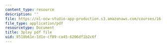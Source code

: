 ```yaml
---
content_type: resource
description: ''
file: https://ol-ocw-studio-app-production.s3.amazonaws.com/courses/16-885j-aircraft-systems-engineering-fall-2005/8518b61e1d1ecf89ca456206df1b2c6f_qcpyFE3u3hw.pdf
file_type: application/pdf
resourcetype: Document
title: 3play pdf file
uid: 8518b61e-1d1e-cf89-ca45-6206df1b2c6f
---
```

